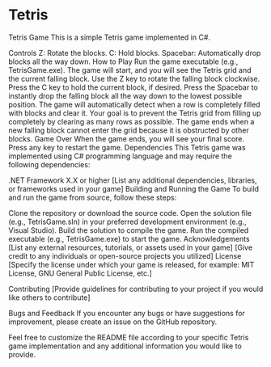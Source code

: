 # Tetris
Tetris Game
This is a simple Tetris game implemented in C#.

Controls
Z: Rotate the blocks.
C: Hold blocks.
Spacebar: Automatically drop blocks all the way down.
How to Play
Run the game executable (e.g., TetrisGame.exe).
The game will start, and you will see the Tetris grid and the current falling block.
Use the Z key to rotate the falling block clockwise.
Press the C key to hold the current block, if desired.
Press the Spacebar to instantly drop the falling block all the way down to the lowest possible position.
The game will automatically detect when a row is completely filled with blocks and clear it.
Your goal is to prevent the Tetris grid from filling up completely by clearing as many rows as possible.
The game ends when a new falling block cannot enter the grid because it is obstructed by other blocks.
Game Over
When the game ends, you will see your final score.
Press any key to restart the game.
Dependencies
This Tetris game was implemented using C# programming language and may require the following dependencies:

.NET Framework X.X or higher
[List any additional dependencies, libraries, or frameworks used in your game]
Building and Running the Game
To build and run the game from source, follow these steps:

Clone the repository or download the source code.
Open the solution file (e.g., TetrisGame.sln) in your preferred development environment (e.g., Visual Studio).
Build the solution to compile the game.
Run the compiled executable (e.g., TetrisGame.exe) to start the game.
Acknowledgements
[List any external resources, tutorials, or assets used in your game]
[Give credit to any individuals or open-source projects you utilized]
License
[Specify the license under which your game is released, for example: MIT License, GNU General Public License, etc.]

Contributing
[Provide guidelines for contributing to your project if you would like others to contribute]

Bugs and Feedback
If you encounter any bugs or have suggestions for improvement, please create an issue on the GitHub repository.

Feel free to customize the README file according to your specific Tetris game implementation and any additional information you would like to provide.
